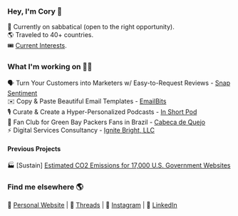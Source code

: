 ### Hey, I'm Cory 👋

💆 Currently on sabbatical (open to the right opportunity). <br>
🌎 Traveled to 40+ countries. <br>
🎟 [Current Interests](interests.md).

### What I'm working on 👨‍💻

🗣️ Turn Your Customers into Marketers w/ Easy-to-Request Reviews - [Snap Sentiment](https://snapsentiment.com) <br>
✉️ Copy & Paste Beautiful Email Templates - [EmailBits](https://emailbits.co) <br>
🎙️ Curate & Create a Hyper-Personalized Podcasts - [In Short Pod](https://inshortpod.com) <br>
🧀 Fan Club for Green Bay Packers Fans in Brazil - [Cabeca de Quejo](https://cabecadequeijo.com) <br>
⚡ Digital Services Consultancy - [Ignite Bright, LLC](https://ignitebright.com) <br>

#### Previous Projects
🏭 [Sustain] [Estimated CO2 Emissions for 17,000 U.S. Government Websites](https://co2.ignitebright.com)<br>

### Find me elsewhere 🌎
🚀 [Personal Website](https://corytrimm.com) | 🧵 [Threads](https://threads.net/journey.unknown) | 📸 [Instagram](https://instagram.com/journey.unknown) | 💼 [LinkedIn](https://www.linkedin.com/in/cory-trimm) <br>

<!--
**ctrimm/ctrimm** is a ✨ _special_ ✨ repository because its `README.md` (this file) appears on your GitHub profile.

Here are some ideas to get you started:

- 🔭 I’m currently working on ...
- 🌱 I’m currently learning ...
- 👯 I’m looking to collaborate on ...
- 🤔 I’m looking for help with ...
- 💬 Ask me about ...
- 📫 How to reach me: ...
- 😄 Pronouns: ...
- ⚡ Fun fact: ...
-->
